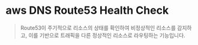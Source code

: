 # aws DNS Route53 Health Check

> Route53이 주기적으로 리소스의 상태를 확인하여 비정상적인 리소스를 감지하고, 이를 기반으로 트래픽을 다른 정상적인 리소스로 라우팅하는 기능입니다.
